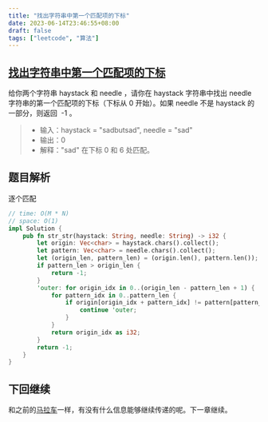 ```yaml
---
title: "找出字符串中第一个匹配项的下标"
date: 2023-06-14T23:46:55+08:00
draft: false
tags: ["leetcode", "算法"]
---
```


## [找出字符串中第一个匹配项的下标](https://leetcode.cn/problems/find-the-index-of-the-first-occurrence-in-a-string/)
给你两个字符串 haystack 和 needle ，请你在 haystack 字符串中找出 needle 字符串的第一个匹配项的下标（下标从 0 开始）。如果 needle 不是 haystack 的一部分，则返回  -1 。

>- 输入：haystack = "sadbutsad", needle = "sad"
>- 输出：0
>- 解释："sad" 在下标 0 和 6 处匹配。

## 题目解析
逐个匹配

```rust
// time: O(M * N)
// space: O(1)
impl Solution {
    pub fn str_str(haystack: String, needle: String) -> i32 {
        let origin: Vec<char> = haystack.chars().collect();
        let pattern: Vec<char> = needle.chars().collect();
        let (origin_len, pattern_len) = (origin.len(), pattern.len());
        if pattern_len > origin_len {
            return -1;
        }
        'outer: for origin_idx in 0..(origin_len - pattern_len + 1) {
            for pattern_idx in 0..pattern_len {
                if origin[origin_idx + pattern_idx] != pattern[pattern_idx] {
                    continue 'outer;
                }
            }
            return origin_idx as i32;
        }
        return -1;
    }
}
```

## 下回继续

和之前的[马拉车](https://just-worker.github.io/blog/%E6%9C%80%E9%95%BF%E5%9B%9E%E6%96%87%E5%AD%90%E4%B8%B22/)一样，有没有什么信息能够继续传递的呢。下一章继续。

